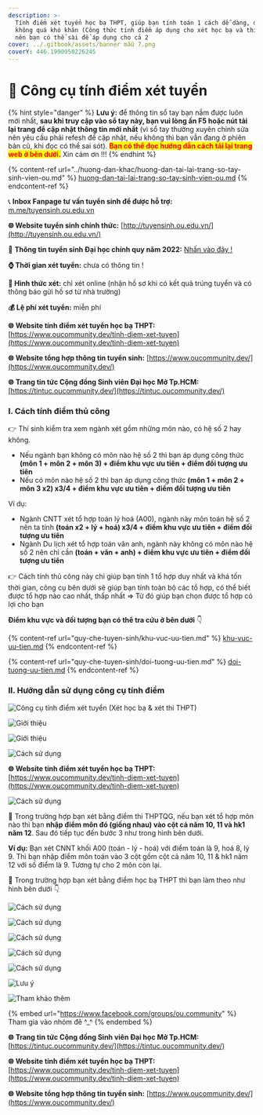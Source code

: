 ```yaml
---
description: >-
  Tính điểm xét tuyển học bạ THPT, giúp bạn tính toán 1 cách dễ dàng, đơn giản,
  không quá khó khăn (Công thức tính điểm áp dụng cho xét học bạ và thi THPTQG)
  nên bạn có thể sài để áp dụng cho cả 2
cover: ../.gitbook/assets/banner mẫu 7.png
coverY: 446.1990950226245
---
```


# 📱 Công cụ tính điểm xét tuyển

{% hint style="danger" %}
**Lưu ý:** để thông tin sổ tay bạn nắm được luôn mới nhất, **sau khi truy cập vào sổ tay này, bạn vui lòng ấn F5 hoặc nút tải lại trang để cập nhật thông tin mới nhất** (vì sổ tay thường xuyên chỉnh sửa nên yêu cầu phải refesh để cập nhật, nếu không thì bạn vẫn đang ở phiên bản cũ, khi đọc có thể sai sót). <mark style="color:red;">**Bạn có thể đọc hướng dẫn cách tải lại trang web ở bên dưới.**</mark> Xin cảm ơn !!!
{% endhint %}

{% content-ref url="../huong-dan-khac/huong-dan-tai-lai-trang-so-tay-sinh-vien-ou.md" %}
[huong-dan-tai-lai-trang-so-tay-sinh-vien-ou.md](../huong-dan-khac/huong-dan-tai-lai-trang-so-tay-sinh-vien-ou.md)
{% endcontent-ref %}

📞 **Inbox Fanpage tư vấn tuyển sinh để được hỗ trợ:** [m.me/tuyensinh.ou.edu.vn](https://m.me/tuyensinh.ou.edu.vn)

**🌐 Website tuyển sinh chính thức:** [http://tuyensinh.ou.edu.vn/](http://tuyensinh.ou.edu.vn/)

🔗 **Thông tin tuyển sinh Đại học chính quy năm 2022:** [Nhấn vào đây !](http://tuyensinh.ou.edu.vn/thong-bao-phuong-thuc-uu-tien-xet-tuyen-hoc-sinh-gioi-xet-tuyen-ket-qua-hoc-tap-thpt-hoc-ba-uu-tien-xet-tuyen-ket-qua-hoc-tap-thpt-co-chung-chi-ngoai-ngu-va-uu-tien-xet-tuyen-hoc-sinh-co-chung-chi-quoc-te-)

**⌚ Thời gian xét tuyển:** chưa có thông tin !

**📌 Hình thức xét:** chỉ xét online (nhận hồ sơ khi có kết quả trúng tuyển và có thông báo gửi hồ sơ từ nhà trường)

**💰 Lệ phí xét tuyển:** miễn phí

**🌐** **Website tính điểm xét tuyển học bạ THPT:** [https://www.oucommunity.dev/tinh-diem-xet-tuyen](https://www.oucommunity.dev/tinh-diem-xet-tuyen)

**🌐** **Website tổng hợp thông tin tuyển sinh:** [https://www.oucommunity.dev/](https://www.oucommunity.dev/)

**🌐** **Trang tin tức Cộng đồng Sinh viên Đại học Mở Tp.HCM:** [https://tintuc.oucommunity.dev/](https://tintuc.oucommunity.dev/)

### I. Cách tính điểm thủ công <a href="#heading-i-cach-tinh-diem-thu-cong" id="heading-i-cach-tinh-diem-thu-cong"></a>

👉 Thí sinh kiểm tra xem ngành xét gồm những môn nào, có hệ số 2 hay không.

* Nếu ngành bạn không có môn nào hệ số 2 thì bạn áp dụng công thức **(môn 1 + môn 2 + môn 3) + điểm khu vực ưu tiên + điểm đối tượng ưu tiên**
* Nếu có môn nào hệ số 2 thì bạn áp dụng công thức **(môn 1 + môn 2 + môn 3 x2) x3/4 + điểm khu vực ưu tiên + điểm đối tượng ưu tiên**

Ví dụ:

* Ngành CNTT xét tổ hợp toán lý hoá (A00), ngành này môn toán hệ số 2 nên ta tính **(toán x2 + lý + hoá) x3/4 + điểm khu vực ưu tiên + điểm đối tượng ưu tiên**
* Ngành Du lịch xét tổ hợp toán văn anh, ngành này không có môn nào hệ số 2 nên chỉ cần **(toán + văn + anh) + điểm khu vực ưu tiên + điểm đối tượng ưu tiên**

👉 Cách tính thủ công này chỉ giúp bạn tính 1 tổ hợp duy nhất và khá tốn thời gian, công cụ bên dưới sẽ giúp bạn tính toàn bộ các tổ hợp, có thể biết được tổ hợp nào cao nhất, thấp nhất => Từ đó giúp bạn chọn được tổ hợp có lợi cho bạn

**Điểm khu vực và đối tượng bạn có thể tra cứu ở bên dưới** 👇

{% content-ref url="quy-che-tuyen-sinh/khu-vuc-uu-tien.md" %}
[khu-vuc-uu-tien.md](quy-che-tuyen-sinh/khu-vuc-uu-tien.md)
{% endcontent-ref %}

{% content-ref url="quy-che-tuyen-sinh/doi-tuong-uu-tien.md" %}
[doi-tuong-uu-tien.md](quy-che-tuyen-sinh/doi-tuong-uu-tien.md)
{% endcontent-ref %}

### II. Hướng dẫn sử dụng công cụ tính điểm <a href="#heading-ii-huong-dan-su-dung-cong-cu-tinh-diem" id="heading-ii-huong-dan-su-dung-cong-cu-tinh-diem"></a>

![Công cụ tính điểm xét tuyển (Xét học bạ & xét thi THPT)](<../.gitbook/assets/1 (1).png>)

![Giới thiệu](../.gitbook/assets/2.png)

![Giới thiệu](<../.gitbook/assets/3 (1).png>)

![Cách sử dụng](<../.gitbook/assets/4 (1).png>)

**🌐** **Website tính điểm xét tuyển học bạ THPT:** [https://www.oucommunity.dev/tinh-diem-xet-tuyen](https://www.oucommunity.dev/tinh-diem-xet-tuyen)

![Cách sử dụng](<../.gitbook/assets/5 (1).png>)

📌 Trong trường hợp bạn xét bằng điểm thi THPTQG, nếu bạn xét tổ hợp môn nào thì bạn **nhập điểm môn đó (giống nhau) vào cột cả năm 10, 11 và hk1 năm 12**. Sau đó tiếp tục đến bước 3 như trong hình bên dưới.

**Ví dụ:** Bạn xét CNNT khối A00 (toán - lý - hoá) với điểm toán là 9, hoá 8, lý 9. Thì bạn nhập điểm môn toán vào 3 cột gồm cột cả năm 10, 11 & hk1 năm 12 với số điểm là 9. Tương tự cho 2 môn còn lại.

📌 Trong trường hợp bạn xét bằng điểm học bạ THPT thì bạn làm theo như hình bên dưới 👇

![Cách sử dụng](<../.gitbook/assets/6 (1).png>)

![Cách sử dụng](../.gitbook/assets/7.png)

![Cách sử dụng](../.gitbook/assets/8.png)

![Cách sử dụng](../.gitbook/assets/9.png)

![Cách sử dụng](../.gitbook/assets/10.png)

![Lưu ý](<../.gitbook/assets/11 (1).png>)

![Tham khảo thêm](../.gitbook/assets/11.png)

{% embed url="https://www.facebook.com/groups/ou.community" %}
Tham gia vào nhóm đê ^\_^
{% endembed %}

**🌐** **Trang tin tức Cộng đồng Sinh viên Đại học Mở Tp.HCM:** [https://tintuc.oucommunity.dev/](https://tintuc.oucommunity.dev/)

**🌐** **Website tính điểm xét tuyển học bạ THPT:** [https://www.oucommunity.dev/tinh-diem-xet-tuyen](https://www.oucommunity.dev/tinh-diem-xet-tuyen)

**🌐** **Website tổng hợp thông tin tuyển sinh:** [https://www.oucommunity.dev/](https://www.oucommunity.dev/)
